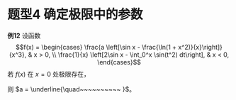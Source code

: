# 题型4 确定极限中的参数

**例12** 设函数 $$f(x) = \begin{cases} 
\frac{a \left[\sin x - \frac{\ln(1 + x^2)}{x}\right]}{x^3}, & x > 0, \\ 
\frac{1}{x} \left[2\sin x - \int_0^x \sin(t^2) dt\right], & x < 0,
\end{cases}$$ 若 $f(x)$ 在 $x = 0$ 处极限存在，

则 $a = \underline{\quad~~~~~~~~~~ }$。